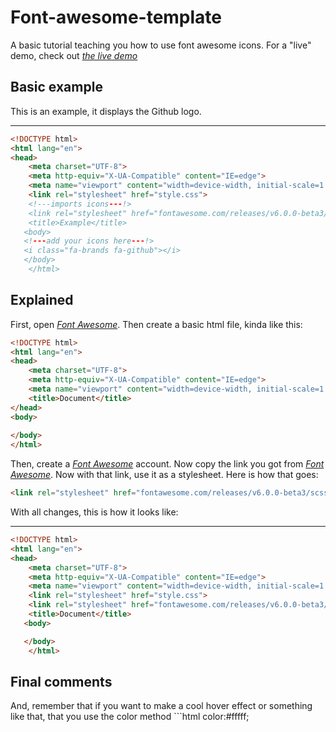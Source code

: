 # Font-awesome-template
A basic tutorial teaching you how to use font awesome icons.
For a "live" demo, check out <em><a href="https://Font-awesome-live-demo.flameory.repl.co">the live demo<a></em>

## Basic example
This is an example, it displays the Github logo.
***
```html
<!DOCTYPE html>
<html lang="en">
<head>
    <meta charset="UTF-8">
    <meta http-equiv="X-UA-Compatible" content="IE=edge">
    <meta name="viewport" content="width=device-width, initial-scale=1.0">
    <link rel="stylesheet" href="style.css">
    <!---imports icons---!>
    <link rel="stylesheet" href="fontawesome.com/releases/v6.0.0-beta3/scss/solid.scss">
    <title>Example</title>
   <body>
   <!---add your icons here---!>
   <i class="fa-brands fa-github"></i>
   </body>
    </html>
```
## Explained
First, open *[Font Awesome](https://fontawesome.com)*. Then create a basic html file, kinda like this:

```html
<!DOCTYPE html>
<html lang="en">
<head>
    <meta charset="UTF-8">
    <meta http-equiv="X-UA-Compatible" content="IE=edge">
    <meta name="viewport" content="width=device-width, initial-scale=1.0">
    <title>Document</title>
</head>
<body>
    
</body>
</html>
```
Then, create a *[Font Awesome](https://fontawesome.com)* account. Now copy the link you got from *[Font Awesome](https://fontawesome.com)*.
Now with that link, use it as a stylesheet. Here is how that goes:
```html
<link rel="stylesheet" href="fontawesome.com/releases/v6.0.0-beta3/scss/solid.scss">
```
With all changes, this is how it looks like:
***
```html
<!DOCTYPE html>
<html lang="en">
<head>
    <meta charset="UTF-8">
    <meta http-equiv="X-UA-Compatible" content="IE=edge">
    <meta name="viewport" content="width=device-width, initial-scale=1.0">
    <link rel="stylesheet" href="style.css">
    <link rel="stylesheet" href="fontawesome.com/releases/v6.0.0-beta3/scss/solid.scss">
    <title>Document</title>
   <body>

   </body>
    </html>
```
## Final comments
And, remember that if you want to make a cool hover effect or something like that, that you use the color method ```html
color:#fffff;
